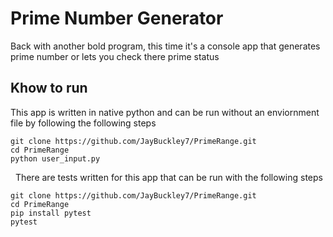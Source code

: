 # Prime Number Generator

Back with another bold program, this time it's a console app that generates prime number or lets you check there prime status

## Khow to run

This app is written in native python and can be run without an enviornment file by following the following steps
&nbsp; 
```
git clone https://github.com/JayBuckley7/PrimeRange.git
cd PrimeRange
python user_input.py
```
&nbsp; 
There are tests written for this app that can be run with the following steps
```
git clone https://github.com/JayBuckley7/PrimeRange.git
cd PrimeRange
pip install pytest
pytest
```
